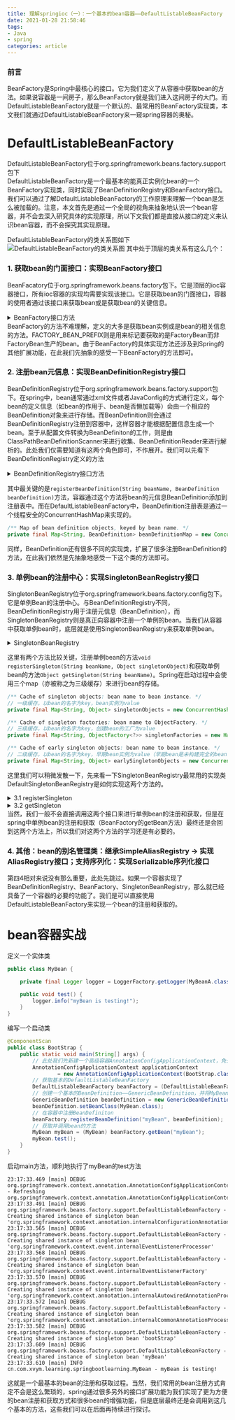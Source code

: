 ```yaml
---
title: 理解springioc（一）：一个基本的bean容器——DefaultListableBeanFactory
date: 2021-01-28 21:58:46
tags: 
- Java
- spring
categories: article
---
```

### 前言
BeanFactory是Spring中最核心的接口。它为我们定义了从容器中获取bean的方法。如果说容器是一间房子，那么BeanFactory就是我们进入这间房子的大门。而DefaultListableBeanFactory就是一个默认的、最常用的BeanFactory实现类，本文我们就通过DefaultListableBeanFactory来一窥spring容器的奥秘。
<!--more-->
# DefaultListableBeanFactory
DefaultListableBeanFactory位于org.springframework.beans.factory.support包下  
DefaultListableBeanFactory是一个最基本的能真正实例化bean的一个BeanFactory实现类，同时实现了BeanDefinitionRegistry和BeanFactory接口。我们可以通过了解DefaultListableBeanFactory的工作原理来理解一个bean是怎么被加载的。注意，本文首先是通过一个全局的视角来抽象地认识一个bean容器，并不会去深入研究具体的实现原理，所以下文我们都是直接从接口的定义来认识bean容器，而不会探究其实现原理。

DefaultListableBeanFactory的类关系图如下
![DefaultListableBeanFactory的类关系图](https://xvym.gitee.io/static/理解springioc/图1-DefaultListableBeanFactory的类关系图.png)
其中处于顶层的类关系有这么几个：
### 1. 获取bean的门面接口：实现BeanFactory接口  
BeanFacatory位于org.springframework.beans.factory包下。它是顶层的ioc容器接口，所有ioc容器的实现均需要实现该接口。它是获取bean的门面接口，容器的使用者通过该接口来获取bean或是获取bean的关键信息。
<details>
<summary>BeanFactory接口方法</summary>

```java
public interface BeanFactory {
    
    String FACTORY_BEAN_PREFIX = "&";

    Object getBean(String name) throws BeansException;

    <T> T getBean(String name, Class<T> requiredType) throws BeansException;

    Object getBean(String name, Object... args) throws BeansException;

    <T> T getBean(Class<T> requiredType) throws BeansException;

    <T> T getBean(Class<T> requiredType, Object... args) throws BeansException;

    <T> ObjectProvider<T> getBeanProvider(Class<T> requiredType);

    <T> ObjectProvider<T> getBeanProvider(ResolvableType requiredType);

    boolean containsBean(String name);

    boolean isSingleton(String name) throws NoSuchBeanDefinitionException;

    boolean isPrototype(String name) throws NoSuchBeanDefinitionException;

    boolean isTypeMatch(String name, ResolvableType typeToMatch) throws NoSuchBeanDefinitionException;

    boolean isTypeMatch(String name, Class<?> typeToMatch) throws NoSuchBeanDefinitionException;

    @Nullable
    Class<?> getType(String name) throws NoSuchBeanDefinitionException;

    @Nullable
    Class<?> getType(String name, boolean allowFactoryBeanInit) throws NoSuchBeanDefinitionException;

    String[] getAliases(String name);

}
```
</details>
BeanFactory的方法不难理解，定义的大多是获取bean实例或是bean的相关信息的方法。FACTORY_BEAN_PREFIX则是用来标记要获取的是FactoryBean而非FactoryBean生产的bean。由于BeanFactory的具体实现方法还涉及到Spring的其他扩展功能，在此我们先抽象的感受一下BeanFactory的方法即可。

### 2. 注册bean元信息：实现BeanDefinitionRegistry接口
BeanDefinitionRegistry位于org.springframework.beans.factory.support包下。在spring中，bean通常通过xml文件或者JavaConfig的方式进行定义，每个bean的定义信息（如bean的作用于、bean是否懒加载等）会由一个相应的BeanDefinition对象来进行存储。而BeanDefinition则会通过BeanDefinitionRegistry注册到容器中，这样容器才能根据配置信息生成一个bean。至于从配置文件转换为BeanDefiniton的工作，则是由ClassPathBeanDefinitionScanner来进行收集、BeanDefinitionReader来进行解析的。此处我们仅需要知道有这两个角色即可，不作展开。我们可以先看下BeanDefinitionRegistry定义的方法
<details>
<summary>BeanDefinitionRegistry接口方法</summary>

```java
public interface BeanDefinitionRegistry extends AliasRegistry {

    // 关键 -> 向注册表中注册一个新的BeanDefinition实例
    void registerBeanDefinition(String beanName, BeanDefinition beanDefinition)
            throws BeanDefinitionStoreException;

    // 移除注册表中已注册的BeanDefinition实例
    void removeBeanDefinition(String beanName) throws NoSuchBeanDefinitionException;

    // 从注册中心取得指定的BeanDefinition实例
    BeanDefinition getBeanDefinition(String beanName) throws NoSuchBeanDefinitionException;

    // 判断BeanDefinition实例是否在注册表中（是否注册）
    boolean containsBeanDefinition(String beanName);

    // 取得注册表中所有BeanDefinition实例的beanName（标识）
    String[] getBeanDefinitionNames();

    // 返回注册表中BeanDefinition实例的数量
    int getBeanDefinitionCount();

    // beanName（标识）是否被占用
    boolean isBeanNameInUse(String beanName);
}
```
    
</details>

其中最关键的是```registerBeanDefinition(String beanName, BeanDefinition beanDefinition)```方法，容器通过这个方法将bean的元信息BeanDefinition添加到注册表中。而在DefaultListableBeanFactory中，BeanDefinition注册表是通过一个线程安全的ConcurrentHashMap来实现的。
``` java
/** Map of bean definition objects, keyed by bean name. */
private final Map<String, BeanDefinition> beanDefinitionMap = new ConcurrentHashMap<>(256);
```
同样，BeanDefinition还有很多不同的实现类，扩展了很多注册BeanDefinition的方法，在此我们依然是先抽象地感受一下这个类的方法即可。

### 3. 单例bean的注册中心：实现SingletonBeanRegistry接口  
SingletonBeanRegistry位于org.springframework.beans.factory.config包下。它是单例Bean的注册中心。与BeanDefinitionRegistry不同，BeanDefinitionRegistry用于注册元信息（BeanDefinition），而SingletonBeanRegistry则是真正向容器中注册一个单例的bean。当我们从容器中获取单例bean时，底层就是使用SingletonBeanRegistry来获取单例bean。
<details>
<summary>SingletonBeanRegistry</summary>

```java
public interface SingletonBeanRegistry {
    // 向Bean容器中注册单例Bean
    void registerSingleton(String beanName, Object singletonObject);

    // 根据Bean的名字获取单例Bean
    @Nullable
    Object getSingleton(String beanName);

    // 根据Bean的名字判断容器中是否存在单例Bean
    boolean containsSingleton(String beanName);

    // 获取容器中所有的单例Bean的名字
    String[] getSingletonNames();

    // 获取容器中单例Bean的数量
    int getSingletonCount();

    // 返回此注册表使用的单例互斥锁
    Object getSingletonMutex();
}
```
</details>

这里有两个方法比较关键，注册单例bean的方法```void registerSingleton(String beanName, Object singletonObject)```和获取单例bean的方法```Object getSingleton(String beanName)```。Spring在启动过程中会使用三个map（亦被称之为三级缓存）来进行bean的存储。
```java
/** Cache of singleton objects: bean name to bean instance. */
// 一级缓存，以bean的名字为key，bean实例为value
private final Map<String, Object> singletonObjects = new ConcurrentHashMap<>(256);

/** Cache of singleton factories: bean name to ObjectFactory. */
// 三级缓存，以bean的名字为key，创建bean的工厂为value
private final Map<String, ObjectFactory<?>> singletonFactories = new HashMap<>(16);

/** Cache of early singleton objects: bean name to bean instance. */
// 二级缓存，以bean的名字为key，早期bean实例为value（早期bean是未构建完全的bean，实际上是不可用的，只是用来解决循环依赖的问题）
private final Map<String, Object> earlySingletonObjects = new ConcurrentHashMap<>(16);
```
这里我们可以稍微发散一下，先来看一下SingletonBeanRegistry最常用的实现类DefaultSingletonBeanRegistry是如何实现这两个方法的。
    
<details>
<summary>3.1 registerSingleton</summary>

```java
@Override
public void registerSingleton(String beanName, Object singletonObject) throws IllegalStateException {
    Assert.notNull(beanName, "Bean name must not be null");
    // 利用单例注册表的方式来保证bean是单例注册的。
    Assert.notNull(singletonObject, "Singleton object must not be null");
    synchronized (this.singletonObjects) {
        Object oldObject = this.singletonObjects.get(beanName);
        if (oldObject != null) {
            throw new IllegalStateException("Could not register object [" + singletonObject +
                    "] under bean name '" + beanName + "': there is already object [" + oldObject + "] bound");
        }
        addSingleton(beanName, singletonObject);
    }
}

protected void addSingleton(String beanName, Object singletonObject) {
    synchronized (this.singletonObjects) {
        // 无论二、三级缓存是否存在bean，都会将其清空，并升级到一级缓存中，同时beanName添加到已注册列表中
        this.singletonObjects.put(beanName, singletonObject);
        this.singletonFactories.remove(beanName);
        this.earlySingletonObjects.remove(beanName);
        this.registeredSingletons.add(beanName);
    }
}
```
</details>

<details>   
<summary>3.2 getSingleton</summary>

```java
@Nullable
protected Object getSingleton(String beanName, boolean allowEarlyReference) {
    // Quick check for existing instance without full singleton lock
    // 尝试从一级缓存中获取单例bean
    Object singletonObject = this.singletonObjects.get(beanName);
    if (singletonObject == null && isSingletonCurrentlyInCreation(beanName)) {
        // 如果一级缓存中不存在bean，且bean的状态为创建中，则从二级缓存中获取早期的单例bean
        singletonObject = this.earlySingletonObjects.get(beanName);
        if (singletonObject == null && allowEarlyReference) {
            // 如果二级缓存中也不存在bean，且spring允许循环依赖（allowEarlyReference，默认为true），则会开始通过单例注册表的方式来进行单例bean的创建
            synchronized (this.singletonObjects) {
                // Consistent creation of early reference within full singleton lock
                // 检查一级缓存
                singletonObject = this.singletonObjects.get(beanName);
                if (singletonObject == null) {
                    // 检查二级缓存
                    singletonObject = this.earlySingletonObjects.get(beanName);
                    if (singletonObject == null) {
                        // 检查三级缓存
                        ObjectFactory<?> singletonFactory = this.singletonFactories.get(beanName);
                        // 如果三级缓存不为空，则从对应的单例bean工厂中创建早期bean实例，并将其放入二级缓存中，同时，将三级缓存中的bean工厂删除。
                        if (singletonFactory != null) {
                            singletonObject = singletonFactory.getObject();
                            this.earlySingletonObjects.put(beanName, singletonObject);
                            this.singletonFactories.remove(beanName);
                        }
                    }
                }
            }
        }
    }
    return singletonObject;
}
```
</details>
当然，我们一般不会直接调用这两个接口来进行单例bean的注册和获取，但是在spring中单例bean的注册和获取（BeanFactory的getBean方法）最终还是会回到这两个方法上，所以我们对这两个方法的学习还是有必要的。

### 4. 其他：bean的别名管理类：继承SimpleAliasRegistry -> 实现AliasRegistry接口；支持序列化：实现Serializable序列化接口

第四4相对来说没有那么重要，此处先跳过。如果一个容器实现了BeanDefinitionRegistry、BeanFactory、SingletonBeanRegistry，那么就已经具备了一个容器的必要的功能了。我们是可以直接使用DefaultListableBeanFactory来实现一个bean的注册和获取的。

# bean容器实战
定义一个实体类
```java
public class MyBean {

    private final Logger logger = LoggerFactory.getLogger(MyBeanA.class);

    public void test() {
        logger.info("myBean is testing!");
    }
}
```

编写一个启动类
```java
@ComponentScan
public class BootStrap {
    public static void main(String[] args) {
        // 此处我们先新建一个高级容器AnnotationConfigApplicationContext，免去很多初始化过程，我们只需知道这是一个支持注解的高级容器即可
        AnnotationConfigApplicationContext applicationContext
                = new AnnotationConfigApplicationContext(BootStrap.class);
        // 获取基本的DefaultListableBeanFactory
        DefaultListableBeanFactory beanFactory = (DefaultListableBeanFactory) applicationContext.getBeanFactory();
        // 创建一个基本的BeanDefinition——GenericBeanDefinition，并将MyBean转换为BeanDefinition
        GenericBeanDefinition beanDefinition = new GenericBeanDefinition();
        beanDefinition.setBeanClass(MyBean.class);
        // 在容器中注册BeanDefiniton
        beanFactory.registerBeanDefinition("myBean", beanDefinition);
        // 获取并调用bean的方法
        MyBean myBean = (MyBean) beanFactory.getBean("myBean");
        myBean.test();
    }
}
```
启动main方法，顺利地执行了myBean的test方法
```
23:17:33.469 [main] DEBUG org.springframework.context.annotation.AnnotationConfigApplicationContext - Refreshing org.springframework.context.annotation.AnnotationConfigApplicationContext@48503868
23:17:33.491 [main] DEBUG org.springframework.beans.factory.support.DefaultListableBeanFactory - Creating shared instance of singleton bean 'org.springframework.context.annotation.internalConfigurationAnnotationProcessor'
23:17:33.565 [main] DEBUG org.springframework.beans.factory.support.DefaultListableBeanFactory - Creating shared instance of singleton bean 'org.springframework.context.event.internalEventListenerProcessor'
23:17:33.568 [main] DEBUG org.springframework.beans.factory.support.DefaultListableBeanFactory - Creating shared instance of singleton bean 'org.springframework.context.event.internalEventListenerFactory'
23:17:33.570 [main] DEBUG org.springframework.beans.factory.support.DefaultListableBeanFactory - Creating shared instance of singleton bean 'org.springframework.context.annotation.internalAutowiredAnnotationProcessor'
23:17:33.572 [main] DEBUG org.springframework.beans.factory.support.DefaultListableBeanFactory - Creating shared instance of singleton bean 'org.springframework.context.annotation.internalCommonAnnotationProcessor'
23:17:33.582 [main] DEBUG org.springframework.beans.factory.support.DefaultListableBeanFactory - Creating shared instance of singleton bean 'bootStrap'
23:17:33.609 [main] DEBUG org.springframework.beans.factory.support.DefaultListableBeanFactory - Creating shared instance of singleton bean 'myBean'
23:17:33.610 [main] INFO cn.com.xvym.learning.springbootlearning.MyBean - myBean is testing!
```
这就是一个最基本的bean的注册和获取过程。当然，我们常用的bean注册方式肯定不会是这么繁琐的，spring通过很多另外的接口扩展功能为我们实现了更为方便的bean注册和获取方式和很多bean的增强功能，但是底层最终还是会调用到这几个基本的方法，这些我们可以在后面再持续进行探讨。

